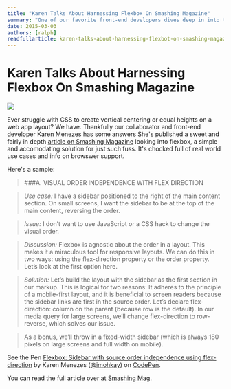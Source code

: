 ```yaml
---
title: "Karen Talks About Harnessing Flexbox On Smashing Magazine"
summary: "One of our favorite front-end developers dives deep in into the CSS3 Flexible Box, sharing solutions to various common use cases for modern web apps."
date: 2015-03-03
authors: [ralph]
readfullarticle: karen-talks-about-harnessing-flexbot-on-smashing-magazine
---
```


# Karen Talks About Harnessing Flexbox On Smashing Magazine

<a href="http://www.smashingmagazine.com/2015/03/02/harnessing-flexbox-for-todays-web-apps/"><img src="/assets/img/blog/flexbox_demo.png" class="center-element border-all"></a>

 Ever struggle with CSS to create vertical centering or equal heights on a web app layout? We have. Thankfully our collaborator and front-end developer Karen Menezes has some answers She's published a sweet and fairly in depth <a href="http://www.smashingmagazine.com/2015/03/02/harnessing-flexbox-for-todays-web-apps/">article on Smashing Magazine</a> looking into flexbox, a simple and accomodating solution for just such fuss. It's chocked full of real world use cases and info on browswer support. 

 Here's a sample:
> ###A. VISUAL ORDER INDEPENDENCE WITH FLEX DIRECTION

> *Use case:* I have a sidebar positioned to the right of the main content section. On small screens, I want the sidebar to be at the top of the main content, reversing the order.

> *Issue:* I don’t want to use JavaScript or a CSS hack to change the visual order.

> *Discussion:* Flexbox is agnostic about the order in a layout. This makes it a miraculous tool for responsive layouts. We can do this in two ways: using the flex-direction property or the order property. Let’s look at the first option here.

> *Solution:* Let’s build the layout with the sidebar as the first section in our markup. This is logical for two reasons: It adheres to the principle of a mobile-first layout, and it is beneficial to screen readers because the sidebar links are first in the source order. Let’s declare flex-direction: column on the parent (because row is the default). In our media query for large screens, we’ll change flex-direction to row-reverse, which solves our issue.

> As a bonus, we’ll throw in a fixed-width sidebar (which is always 180 pixels on large screens and full width on mobile).

 <p data-height="372" data-theme-id="0" data-slug-hash="JoYoRE" data-default-tab="result" data-user="imohkay" class='codepen'>See the Pen <a href='http://codepen.io/imohkay/pen/JoYoRE/'>Flexbox: Sidebar with source order independence using flex-direction</a> by Karen Menezes (<a href='http://codepen.io/imohkay'>@imohkay</a>) on <a href='http://codepen.io'>CodePen</a>.</p>
<script async src="//assets.codepen.io/assets/embed/ei.js"></script>

You can read the full article over at <a href="http://www.smashingmagazine.com/2015/03/02/harnessing-flexbox-for-todays-web-apps/">Smashing Mag</a>.